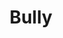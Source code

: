 ---
title: Bully
description: Take it all in, cupcake. You don't want those pictures to go viral now, do you? 
category: NSFW
price: 
images: 
    - /assets/img/available/bully.jpg
---